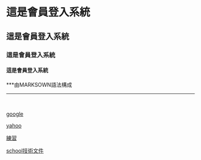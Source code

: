 # 這是會員登入系統
## 這是會員登入系統
### 這是會員登入系統
#### 這是會員登入系統

***由MARKSOWN語法構成
<hr><br>

[google](http://www.google.com)

[yahoo](http://tw.yahoo.com)

[練習](exam.txt)

[school技術文件](doc/index.html)

